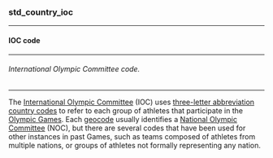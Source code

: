 ### std_country_ioc



------
#### IOC code



------
###### International Olympic Committee code.



------
The [International Olympic Committee](https://en.wikipedia.org/wiki/International_Olympic_Committee "International Olympic Committee") (IOC) uses [three-letter abbreviation](https://en.wikipedia.org/wiki/Three-letter_abbreviation "Three-letter abbreviation") [country codes](https://en.wikipedia.org/wiki/Country_codes "Country codes") to refer to each group of athletes that participate in the [Olympic Games](https://en.wikipedia.org/wiki/Olympic_Games "Olympic Games"). Each [geocode](https://en.wikipedia.org/wiki/Geocode "Geocode") usually identifies a [National Olympic Committee](https://en.wikipedia.org/wiki/National_Olympic_Committee "National Olympic Committee") (NOC), but there are several codes that have been used for other instances in past Games, such as teams composed of athletes from multiple nations, or groups of athletes not formally representing any nation.